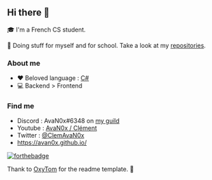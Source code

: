 ## Hi there 👋

🎓 I'm a French CS student.

📝 Doing stuff for myself and for school. Take a look at my [repositories](https://github.com/AvaN0x?tab=repositories).

### About me

* ❤ Beloved language : [C#](https://github.com/AvaN0x?tab=repositories&q=&type=&language=c%23)
* 💻 Backend > Frontend

### Find me

* Discord : AvaN0x#6348 on [my guild](https://discord.gg/uDPqGyQ)
* Youtube : [AvaN0x / Clément](https://www.youtube.com/channel/UCQH3XHpnUK1K_qaKrFmEtIw)
* Twitter : [@ClemAvaN0x](https://twitter.com/ClemAvaN0x)
* <https://avan0x.github.io/>

[![forthebadge](https://forthebadge.com/images/badges/you-didnt-ask-for-this.svg)](https://forthebadge.com)

Thank to [OxyTom](https://github.com/oxypomme) for the readme template. 👀

